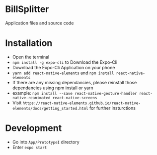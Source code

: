 # BillSplitter
Application files and source code

# Installation
* Open the terminal
* ```npm install -g expo-cli``` to Download the Expo-Cli
* Download the Expo-Cli Application on your phone
* ```yarn add react-native-elements``` and ```npm install react-native-elements```
* If there are any missing dependancies, please reinstall those dependancies using npm install or yarn 
* example: ```npm install --save react-native-gesture-handler react-native-reanimated react-native-screens```
* Visit ```https://react-native-elements.github.io/react-native-elements/docs/getting_started.html``` for further insturctions

# Development
* Go into ```App/PrototypeI``` directory
* Enter ```expo start```
